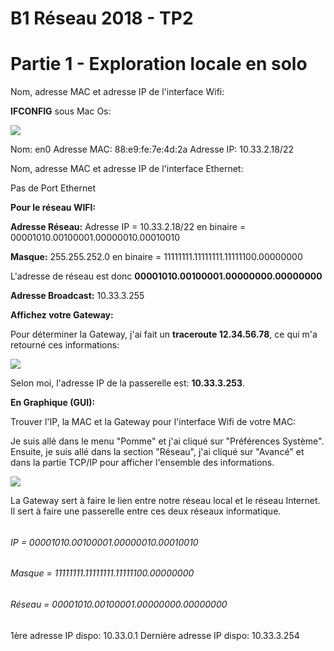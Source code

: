 **B1 Réseau 2018 - TP2**
===

# **Partie 1 - Exploration locale en solo**

Nom, adresse MAC et adresse IP de l'interface Wifi:

**IFCONFIG** sous Mac Os:

![](https://i.imgur.com/wqEmFeD.png)

Nom: en0
Adresse MAC: 88:e9:fe:7e:4d:2a
Adresse IP: 10.33.2.18/22

Nom, adresse MAC et adresse IP de l'interface Ethernet:

Pas de Port Ethernet

**Pour le réseau WIFI:**

**Adresse Réseau:** Adresse IP = 10.33.2.18/22 en binaire = 00001010.00100001.00000010.00010010

**Masque:** 255.255.252.0 en binaire = 11111111.11111111.11111100.00000000

L'adresse de réseau est donc **00001010.00100001.00000000.00000000**

**Adresse Broadcast:** 10.33.3.255

**Affichez votre Gateway:**

Pour déterminer la Gateway, j'ai fait un **traceroute 12.34.56.78**, ce qui m'a retourné ces informations:

![](https://i.imgur.com/SZDT8Y9.png)

Selon moi, l'adresse IP de la passerelle est: **10.33.3.253**.

**En Graphique (GUI):**

Trouver l'IP, la MAC et la Gateway pour l'interface Wifi de votre MAC:

Je suis allé dans le menu "Pomme" et j'ai cliqué sur "Préférences Système". Ensuite, je suis allé dans la section "Réseau", j'ai cliqué sur "Avancé" et dans la partie TCP/IP pour afficher l'ensemble des informations.

![](https://i.imgur.com/sB88blq.png)

La Gateway sert à faire le lien entre notre réseau local et le réseau Internet. Il sert à faire une passerelle entre ces deux réseaux informatique.
###### 
###### IP = 00001010.00100001.00000010.00010010
###### Masque = 11111111.11111111.11111100.00000000
###### Réseau = 00001010.00100001.00000000.00000000

1ère adresse IP dispo: 10.33.0.1
Dernière adresse IP dispo: 10.33.3.254

